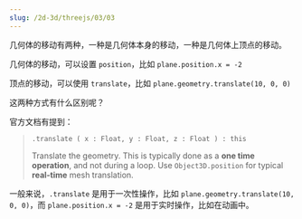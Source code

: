```yaml
---
slug: /2d-3d/threejs/03/03
---
```


几何体的移动有两种，一种是几何体本身的移动，一种是几何体上顶点的移动。

几何体的移动，可以设置 `position`，比如 `plane.position.x = -2`

顶点的移动，可以使用 `translate`，比如 `plane.geometry.translate(10, 0, 0)`

这两种方式有什么区别呢？

官方文档有提到：

> `.translate ( x : Float, y : Float, z : Float ) : this`
>
> Translate the geometry. This is typically done as a **one time operation**, and not during a loop. Use `Object3D.position` for typical **real-time** mesh translation.

一般来说，`.translate` 是用于一次性操作，比如 `plane.geometry.translate(10, 0, 0)`，而 `plane.position.x = -2` 是用于实时操作，比如在动画中。